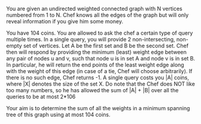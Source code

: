 You are given an undirected weighted connected graph with N vertices numbered from 1 to N. Chef knows all the edges of the graph but will only reveal information if you give him some money.

You have 104 coins. You are allowed to ask the chef a certain type of query multiple times. In a single query, you will provide 2 non-intersecting, non-empty set of vertices. Let A be the first set and B be the second set. Chef then will respond by providing the minimum (least) weight edge between any pair of nodes u and v, such that node u is in set A and node v is in set B. In particular, he will return the end points of the least weight edge along with the weight of this edge (in case of a tie, Chef will choose arbitrarily). If there is no such edge, Chef returns -1. A single query costs you |A| coins, where |X| denotes the size of the set X. Do note that the Chef does NOT like too many numbers, so he has allowed the sum of |A| + |B| over all the queries to be at most 2*106

Your aim is to determine the sum of all the weights in a minimum spanning tree of this graph using at most 104 coins.
